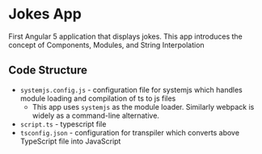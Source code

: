 
# Jokes App

First Angular 5 application that displays jokes. This app introduces the concept of Components, Modules, 
and String Interpolation

## Code Structure

* `systemjs.config.js` - configuration file for systemjs which handles module loading and compilation of ts to js files
    * This app uses `systemjs` as the module loader. Similarly webpack is widely as a command-line alternative.
* `script.ts` - typescript file 
* `tsconfig.json` - configuration for transpiler which converts above TypeScript file into JavaScript